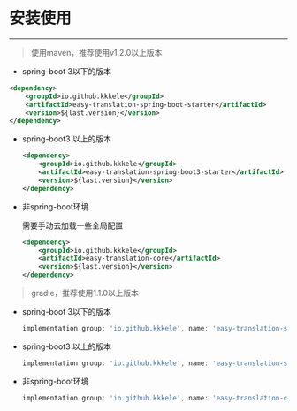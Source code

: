 # 安装使用

---

> 使用maven，推荐使用v1.2.0以上版本

- spring-boot 3以下的版本

```xml
<dependency>
    <groupId>io.github.kkkele</groupId>
    <artifactId>easy-translation-spring-boot-starter</artifactId>
    <version>${last.version}</version>
</dependency>
```

- spring-boot3 以上的版本

  ```xml
  <dependency>
      <groupId>io.github.kkkele</groupId>
      <artifactId>easy-translation-spring-boot3-starter</artifactId>
      <version>${last.version}</version>
  </dependency>
  ```

- 非spring-boot环境

  需要手动去加载一些全局配置

  ```xml
  <dependency>
      <groupId>io.github.kkkele</groupId>
      <artifactId>easy-translation-core</artifactId>
      <version>${last.version}</version>
  </dependency>
  ```

  

> gradle，推荐使用1.1.0以上版本

- spring-boot 3以下的版本

  ```gradle
  implementation group: 'io.github.kkkele', name: 'easy-translation-spring-boot-starter', version: '${last.version}'
  ```

- spring-boot3 以上的版本 

  ```gradle
  implementation group: 'io.github.kkkele', name: 'easy-translation-spring-boot3-starter', version: '${last.version}'
  ```

- 非spring-boot环境

  ```gradle
  implementation group: 'io.github.kkkele', name: 'easy-translation-core', version: '${last.version}'
  ```

  

